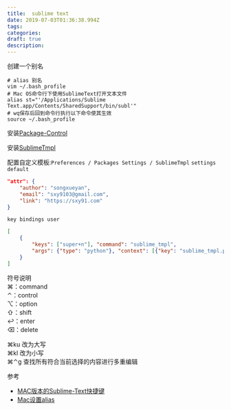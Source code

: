 ```yaml
---
title:  sublime text
date: 2019-07-03T01:36:38.994Z
tags: 
categories:
draft: true
description: 
---
```



创建一个别名
```
# alias 别名
vim ~/.bash_profile
# Mac OS命令行下使用SublimeText打开文本文件
alias st="'/Applications/Sublime Text.app/Contents/SharedSupport/bin/subl'"
# wq保存后回到命令行执行以下命令使其生效
source ~/.bash_profile
```

安装[Package-Control](https://packagecontrol.io/installation#st3) 


安装[SublimeTmpl](https://github.com/kairyou/SublimeTmpl)

配置自定义模板:`Preferences / Packages Settings / SublimeTmpl`
`settings default`
```json
"attr": {
    "author": "songxueyan",
    "email": "sxy9103@gmail.com",
    "link": "https://sxy91.com"
}
```

`key bindings user`
```json
[
    {
        "keys": ["super+n"], "command": "sublime_tmpl",
        "args": {"type": "python"}, "context": [{"key": "sublime_tmpl.python"}]
    }
]
```


符号说明  
⌘：command   
⌃：control  
⌥：option  
⇧：shift   
↩：enter   
⌫：delete 

⌘ku 改为大写  
⌘kl 改为小写  
⌘⌃g 查找所有符合当前选择的内容进行多重编辑  


参考  

- [MAC版本的Sublime-Text快捷键](https://www.zhihu.com/question/39190896/answer/117536300)
- [Mac设置alias](https://blog.csdn.net/XIAO_XIAO_C/article/details/73162525)